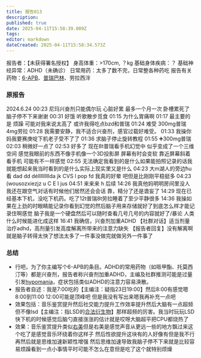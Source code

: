 ```yaml
---
title: 报告013
description: 
published: true
date: 2025-04-11T15:58:39.009Z
tags: 
editor: markdown
dateCreated: 2025-04-11T15:58:34.573Z
---
```


﻿报告者：【未获得署名授权】
身高体重：>170cm, ？kg
基础身体疾病：？
基础神经异常：ADHD（未确诊）
日常用药：太多了数不完，日常整各种药吃
报告有关药物：[6-APB](/6-APB/)、[普瑞巴林](/PR80/)、劳拉西泮

### 原报告
2024.6.24
00:23 尼玛兴奋剂只能偶尔玩 心脏好累  最多一个月一次 卧槽累死了 脑子停不下来谢谢
00:31 好饿 听歌散步觅食
01:15 为什么胃痛啊
01:17 最主要的是  烦躁  可能对我来说太高了  或许我得吃点bzd和普瑞
01:24 难受   300mg普瑞  4mg劳拉
01:28 我需要安静，我不适合兴奋剂，感官过载好难受。
01:33 我操你妈我要赛庚啶下机老子受不了了
01:36 求脑子停止旋转教程
01:55 ➕300mg普瑞
02:03 稍微好一点了
02:53 好多了 现在8t普瑞看手机幻觉中  似乎变成了一个三维空间 感觉我眼前的东西不像手机像一个3D投影屏 屏幕有时会变软  靠近屏幕斜着看手机  可能有不一样感觉
02:55 无法确定我看到的是什么如果能拍照记录的话我就能想起来我当时看到的是什么实际上现实里又是什么
04:23 大m湖人的旁边ħu看 dad dd délllllllllda jk CVS l pop fd 我真的好晕 吧但是比刚刚平稳挺多
04:23 (wousozxiezjz u C E I jus
04:51 来来来 h
后续
14:26 我真他妈明明房间里没人我还在跟空气对话有时候他们居然还会会话 靠，精分了还是谵妄了
14:29 现在已经基本下机，没吃下机药。吃了12t普瑞8t劳拉睡着了至少平静很多
14:36 我操如果在上劲的时眼睛能记录你看到幻觉的然后脑子用来存储就好了到底怎么样才能记录住啊感觉 脑子我是一个硬盘然后可以随时查看几号几号的内容就好了/暴论  人类什么时候能进化成这样
16:41 我确信，兴奋剂加重ADHD
【社群对话】适当剂量治疗adhd，高剂量引发高度解离所带来的注意力缺失
【报告者回复】没有解离啊就是脑子转得太快了想法太多了一件事没做完就做另外一件事了

### 总结
- 行吧，为了你主编写个6-APB的条目。ADHD的常用药物（如哌甲酯、托莫西汀等）都是兴奋剂，报告者称兴奋剂加重ADHD，主编及社群推测可能是过量引发[hypomania](https://en.wikipedia.org/wiki/Hypomania)，症状包括类似ADHD的注意力容易涣散。
- 报告者自述：我是7:00吃的【主编注：疑指23日19:00】然后8:00有感觉嗯8:00到11:00 12:00可能是顶峰吧 但是我没有写出来嗯我再补充一点吧
- 效果包括：音乐鉴赏提升然后社交能力提升工作效率提升然后大脑有一点超频但不像lsd【主编注：指LSD的[合法衍生物](/LSD/#%E4%B8%80%E4%BA%9B%E4%BA%8B%E9%A1%B9)】那样超频的厉害。我当时玩玩LSD快下机的时候感觉后脑勺直接涨涨的估计就是哎呀大脑超平把CPU都烧热了
- 效果：音乐鉴赏提升类似[右美](/DXM/)但是右美是感觉声音从更远一些的地方飘过来这个吃了是感觉音乐环绕着你这样子 然后性欲提升这块有的人好像有但是我不行 再然后就是思维加速新颖性增强 然后思维加速导致我脑子停不下来就是比较容易烦躁看到一点小事情平时可能不怎么在意但是吃了这个就特别烦燥

